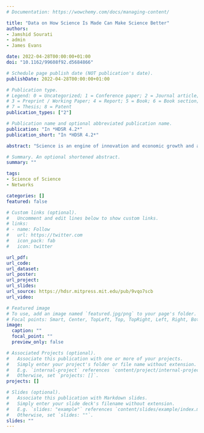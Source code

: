 ```yaml
---
# Documentation: https://wowchemy.com/docs/managing-content/

title: "Data on How Science Is Made Can Make Science Better"
authors: 
- Jamshid Sourati
- admin
- James Evans

date: 2022-04-28T00:00:00+01:00
doi: "10.1162/99608f92.d5684866"

# Schedule page publish date (NOT publication's date).
publishDate: 2022-04-28T00:00:00+01:00

# Publication type.
# Legend: 0 = Uncategorized; 1 = Conference paper; 2 = Journal article;
# 3 = Preprint / Working Paper; 4 = Report; 5 = Book; 6 = Book section;
# 7 = Thesis; 8 = Patent
publication_types: ["2"]

# Publication name and optional abbreviated publication name.
publication: "In *HDSR 4.2*"
publication_short: "In *HDSR 4.2*"

abstract: "Science is an engine of innovation and economic growth and a pathway to prosperity for countries around the world. The increasing availability of scientific publications today poses a data-driven opportunity to better understand and improve science. Scientific publications contain data on the content of published research and metadata on the context that gave rise to that research. Here we discuss and demonstrate the power of constructing, archiving, and analyzing links between scientific data and metadata to construct massive computational observatories of and for modern science. We show how these can be constructed using modern graph databases, and suggest some methods of analysis with potential to unleash sustained value for science and society. These scientific observatories would allow us to diagnose the health of the scientific workforce and institutions, and track the rate of scientific advance. They could enable us to better guide science policy and build portfolios of supported research that balance our societal commitments to diverse participation and prosperity. Moreover, they could enable scientists to surf the deluge of published research to open the scientific frontier in directions that do not follow the current, but open up new views and opportunities for others to follow. Linked scientific data can also enable the construction of artificial intelligence agents designed to complement the disciplinary focus of human scientific attention by proposing possibilities overlooked or underfunded by contemporary scientific institutions. Finally, we argue for the importance of ongoing political and legal support for the promotion of open, linked data to facilitate widespread benefit."

# Summary. An optional shortened abstract.
summary: ""

tags: 
- Science of Science
- Networks

categories: []
featured: false

# Custom links (optional).
#   Uncomment and edit lines below to show custom links.
# links:
# - name: Follow
#   url: https://twitter.com
#   icon_pack: fab
#   icon: twitter

url_pdf:
url_code:
url_dataset:
url_poster:
url_project:
url_slides:
url_source: https://hdsr.mitpress.mit.edu/pub/9vqo7scb
url_video:

# Featured image
# To use, add an image named `featured.jpg/png` to your page's folder. 
# Focal points: Smart, Center, TopLeft, Top, TopRight, Left, Right, BottomLeft, Bottom, BottomRight.
image:
  caption: ""
  focal_point: ""
  preview_only: false

# Associated Projects (optional).
#   Associate this publication with one or more of your projects.
#   Simply enter your project's folder or file name without extension.
#   E.g. `internal-project` references `content/project/internal-project/index.md`.
#   Otherwise, set `projects: []`.
projects: []

# Slides (optional).
#   Associate this publication with Markdown slides.
#   Simply enter your slide deck's filename without extension.
#   E.g. `slides: "example"` references `content/slides/example/index.md`.
#   Otherwise, set `slides: ""`.
slides: ""
---
```

